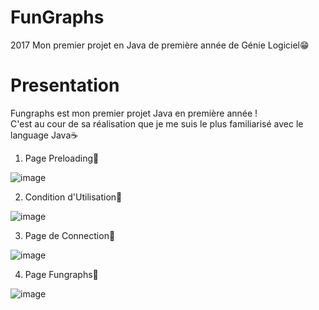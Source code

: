 # FunGraphs
2017 Mon premier projet en Java de première année de Génie Logiciel😁
# Presentation
Fungraphs est mon premier projet Java en première année !  
C'est au cour de sa réalisation que je me suis le plus familiarisé avec le language Java☕  
1. Page Preloading🍃  

![image](https://user-images.githubusercontent.com/40875400/120029699-f8f2a680-bfe5-11eb-9b13-4525d54d3cf4.png)

2. Condition d'Utilisation🍃  

![image](https://user-images.githubusercontent.com/40875400/120029776-10319400-bfe6-11eb-963f-35fc906451b4.png)

3. Page de Connection🍃  

![image](https://user-images.githubusercontent.com/40875400/120029803-1b84bf80-bfe6-11eb-9075-ece37321ec86.png)

4. Page Fungraphs🍃  

![image](https://user-images.githubusercontent.com/40875400/120029962-5edf2e00-bfe6-11eb-86ba-f94980b3fd53.png)
 
